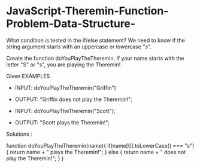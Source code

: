 # JavaScript-Theremin-Function-Problem-Data-Structure-
What condition is tested in the if/else statement? We need to know if the string argument starts with an uppercase or lowercase "s".

Create the function doYouPlayTheTheremin. If your name starts with the letter "S" or "s", you are playing the Theremin!



Given EXAMPLES
- INPUT: doYouPlayTheTheremin("Griffin")
- OUTPUT: "Griffin does not play the Theremin!";


- INPUT: doYouPlayTheTheremin("Scott");
- OUTPUT: "Scott plays the Theremin!";


Solutions : 

function doYouPlayTheTheremin(name){
	if(name[0].toLowerCase() === "s"){
		return name + " plays the Theremin!";
	} else {
		return name + " does not play the Theremin!";
	}
}

